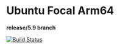 # Ubuntu Focal Arm64
**release/5.9 branch**

[![Build Status](https://ci.swiftlang.xyz/job/swift-5.9-ubuntu-focal/badge/icon)](https://ci.swiftlang.xyz/job/swift-5.9-ubuntu-focal/)

